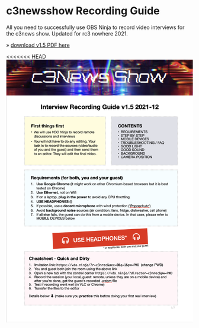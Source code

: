 # c3newsshow Recording Guide

All you need to successfully use OBS Ninja to record video interviews for the c3news show. Updated for rc3 nowhere 2021.

» [download v1.5 PDF here](https://github.com/chrismarquardt/c3newsshow-recordingguide/raw/main/c3news_recording_guide_v1.5.pdf)

<<<<<<< HEAD
[![](thumbnail1.5.png)](https://github.com/chrismarquardt/c3newsshow-recordingguide/raw/main/c3news_recording_guide_v1.5.pdf)
